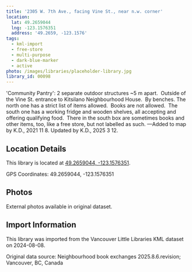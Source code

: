 ```yaml
---
title: '2305 W. 7th Ave., facing Vine St., near n.w. corner'
location:
  lat: 49.2659044
  lng: -123.1576351
  address: '49.2659, -123.1576'
tags:
  - kml-import
  - free-store
  - multi-purpose
  - dark-blue-marker
  - active
photo: /images/libraries/placeholder-library.jpg
library_id: 00098
---
```

'Community Pantry': 2 separate outdoor structures ~5 m apart.  Outside of the Vine St. entrance to Kitsilano Neighbourhood House.  
By benches.
The north one has a strict list of items allowed.  Books are not allowed.  
The south one has a working fridge and wooden shelves, all accepting and offering qualifying food.  
There in the south box are sometimes books and other items, too, like a free store, but not labelled as such.
—Added to map by K.D., 2021 11 8.
Updated by K.D., 2025 3 12.

## Location Details

This library is located at [49.2659044, -123.1576351](https://www.google.com/maps?q=49.2659044,-123.1576351).

GPS Coordinates: 49.2659044, -123.1576351

## Photos

External photos available in original dataset.

## Import Information

This library was imported from the Vancouver Little Libraries KML dataset on 2024-08-08.

Original data source: Neighbourhood book exchanges 2025.8.6.revision; Vancouver, BC, Canada
